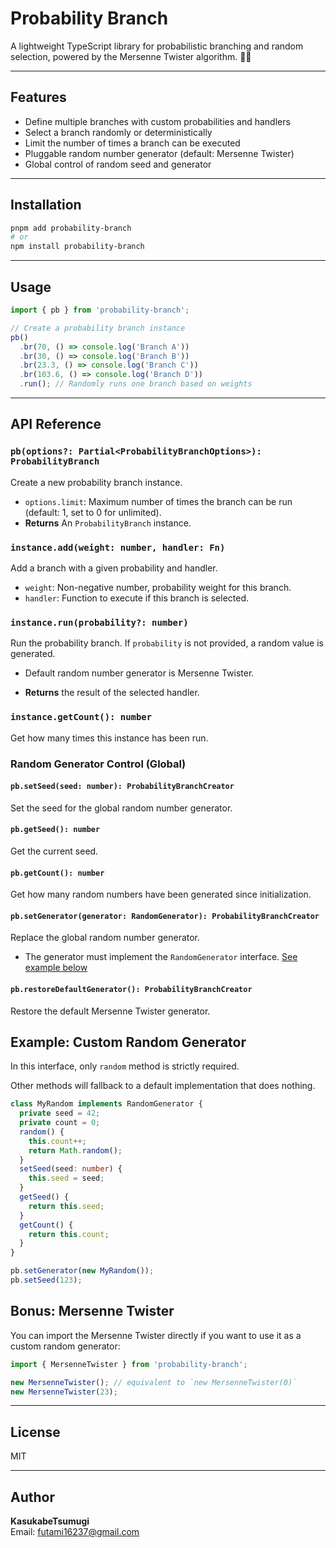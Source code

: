 # Probability Branch

A lightweight TypeScript library for probabilistic branching and random selection, powered by the Mersenne Twister algorithm. 🎲✨

---

## Features

- Define multiple branches with custom probabilities and handlers
- Select a branch randomly or deterministically
- Limit the number of times a branch can be executed
- Pluggable random number generator (default: Mersenne Twister)
- Global control of random seed and generator

---

## Installation

```bash
pnpm add probability-branch
# or
npm install probability-branch
```

---

## Usage

```typescript
import { pb } from 'probability-branch';

// Create a probability branch instance
pb()
  .br(70, () => console.log('Branch A'))
  .br(30, () => console.log('Branch B'))
  .br(23.3, () => console.log('Branch C'))
  .br(103.6, () => console.log('Branch D'))
  .run(); // Randomly runs one branch based on weights
```

---

## API Reference

### `pb(options?: Partial<ProbabilityBranchOptions>): ProbabilityBranch`

Create a new probability branch instance.

- `options.limit`: Maximum number of times the branch can be run (default: 1, set to 0 for unlimited).
- **Returns** An `ProbabilityBranch` instance.

### `instance.add(weight: number, handler: Fn)`

Add a branch with a given probability and handler.

- `weight`: Non-negative number, probability weight for this branch.
- `handler`: Function to execute if this branch is selected.

### `instance.run(probability?: number)`

Run the probability branch. If `probability` is not provided, a random value is generated.

- Default random number generator is Mersenne Twister.

- **Returns** the result of the selected handler.

### `instance.getCount(): number`

Get how many times this instance has been run.

### Random Generator Control (Global)

#### `pb.setSeed(seed: number): ProbabilityBranchCreator`

Set the seed for the global random number generator.

#### `pb.getSeed(): number`

Get the current seed.

#### `pb.getCount(): number`

Get how many random numbers have been generated since initialization.

#### `pb.setGenerator(generator: RandomGenerator): ProbabilityBranchCreator`

Replace the global random number generator.

- The generator must implement the `RandomGenerator` interface. [See example below](#example-custom-random-generator)

#### `pb.restoreDefaultGenerator(): ProbabilityBranchCreator`

Restore the default Mersenne Twister generator.

## Example: Custom Random Generator

In this interface, only `random` method is strictly required.

Other methods will fallback to a default implementation that does nothing.

```typescript
class MyRandom implements RandomGenerator {
  private seed = 42;
  private count = 0;
  random() {
    this.count++;
    return Math.random();
  }
  setSeed(seed: number) {
    this.seed = seed;
  }
  getSeed() {
    return this.seed;
  }
  getCount() {
    return this.count;
  }
}

pb.setGenerator(new MyRandom());
pb.setSeed(123);
```

## Bonus: Mersenne Twister

You can import the Mersenne Twister directly if you want to use it as a custom random generator:

```typescript
import { MersenneTwister } from 'probability-branch';

new MersenneTwister(); // equivalent to `new MersenneTwister(0)`
new MersenneTwister(23);
```

---

## License

MIT

---

## Author

**KasukabeTsumugi**  
Email: futami16237@gmail.com
